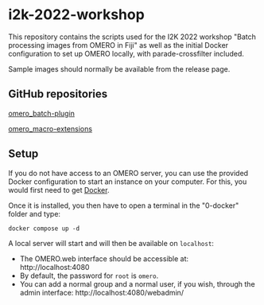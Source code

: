 # i2k-2022-workshop

This repository contains the scripts used for the I2K 2022 workshop "Batch processing images from OMERO in Fiji" as well as the initial Docker configuration to set up OMERO locally, with parade-crossfilter included.

Sample images should normally be available from the release page.

## GitHub repositories

[omero_batch-plugin](https://github.com/GReD-Clermont/omero_batch-plugin)

[omero_macro-extensions](https://github.com/GReD-Clermont/omero_macro-extensions)


## Setup

If you do not have access to an OMERO server, you can use the provided Docker configuration to start an instance on your computer.
For this, you would first need to get [Docker](https://www.docker.com/products/docker-desktop/).

Once it is installed, you then have to open a terminal in the "0-docker" folder and type: 
```
docker compose up -d
```

A local server will start and will then be available on `localhost`:
* The OMERO.web interface should be accessible at: http://localhost:4080
* By default, the password for `root` is `omero`.
* You can add a normal group and a normal user, if you wish, through the admin interface: http://localhost:4080/webadmin/
